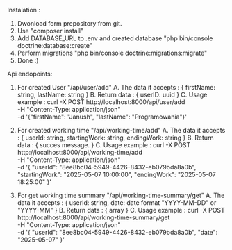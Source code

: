 Instalation : 
1. Dwonload form prepository from git.
2. Use "composer install"
3. Add DATABASE_URL to .env and created database "php bin/console doctrine:database:create"
4. Perform migrations "php bin/console doctrine:migrations:migrate"
6. Done :)

Api endopoints:
1. For created User "/api/user/add"
   A. The data it accepts :
    {
      firstName: string,
      lastName: string
    }
  B. Return data :
    {
      userID: uuid
    }
  C. Usage example :
    curl -X POST http://localhost:8000/api/user/add \
    -H "Content-Type: application/json" \
    -d '{"firstName": "Janush", "lastName": "Programowania"}'
   
3. For created working time "/api/working-time/add"
   A. The data it accepts :
      {
        userId: string,
        startingWork: string,
        endingWork: string
      }
   B. Return data :
      {
        succes message.
      }
   C. Usage example :
      curl -X POST http://localhost:8000/api/working-time/add \
      -H "Content-Type: application/json" \
      -d '{
      "userId": "8ee8bc04-5949-4426-8432-eb079bda8a0b",
      "startingWork": "2025-05-07 10:00:00",
      "endingWork": "2025-05-07 18:25:00"
      }'
   
4. For get working time summary "/api/working-time-summary/get"
    A. The data it accepts :
      {
        userId: string,
        date: date format "YYYY-MM-DD" or "YYYY-MM"
      }
    B. Return data :
      {
        array
      }
    C. Usage example :
        curl -X POST http://localhost:8000/api/working-time-summary/get \
        -H "Content-Type: application/json" \
        -d '{
        "userId": "8ee8bc04-5949-4426-8432-eb079bda8a0b",
        "date": "2025-05-07"
        }'

   


